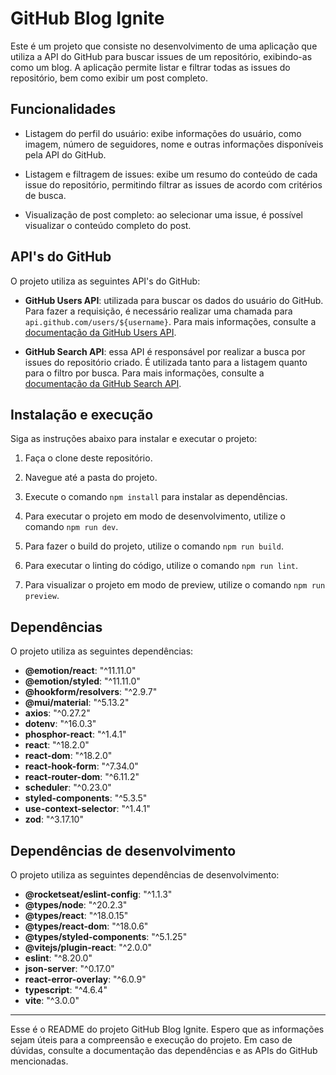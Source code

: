 # GitHub Blog Ignite

Este é um projeto que consiste no desenvolvimento de uma aplicação que utiliza a API do GitHub para buscar issues de um repositório, exibindo-as como um blog. A aplicação permite listar e filtrar todas as issues do repositório, bem como exibir um post completo.

## Funcionalidades

- Listagem do perfil do usuário: exibe informações do usuário, como imagem, número de seguidores, nome e outras informações disponíveis pela API do GitHub.

- Listagem e filtragem de issues: exibe um resumo do conteúdo de cada issue do repositório, permitindo filtrar as issues de acordo com critérios de busca.

- Visualização de post completo: ao selecionar uma issue, é possível visualizar o conteúdo completo do post.

## API's do GitHub

O projeto utiliza as seguintes API's do GitHub:

- **GitHub Users API**: utilizada para buscar os dados do usuário do GitHub. Para fazer a requisição, é necessário realizar uma chamada para `api.github.com/users/${username}`. Para mais informações, consulte a [documentação da GitHub Users API](https://docs.github.com/pt/rest/users/users#get-a-user).

- **GitHub Search API**: essa API é responsável por realizar a busca por issues do repositório criado. É utilizada tanto para a listagem quanto para o filtro por busca. Para mais informações, consulte a [documentação da GitHub Search API](https://docs.github.com/pt/rest/search).

## Instalação e execução

Siga as instruções abaixo para instalar e executar o projeto:

1. Faça o clone deste repositório.

2. Navegue até a pasta do projeto.

3. Execute o comando `npm install` para instalar as dependências.

4. Para executar o projeto em modo de desenvolvimento, utilize o comando `npm run dev`.

5. Para fazer o build do projeto, utilize o comando `npm run build`.

6. Para executar o linting do código, utilize o comando `npm run lint`.

7. Para visualizar o projeto em modo de preview, utilize o comando `npm run preview`.

## Dependências

O projeto utiliza as seguintes dependências:

- **@emotion/react**: "^11.11.0"
- **@emotion/styled**: "^11.11.0"
- **@hookform/resolvers**: "^2.9.7"
- **@mui/material**: "^5.13.2"
- **axios**: "^0.27.2"
- **dotenv**: "^16.0.3"
- **phosphor-react**: "^1.4.1"
- **react**: "^18.2.0"
- **react-dom**: "^18.2.0"
- **react-hook-form**: "^7.34.0"
- **react-router-dom**: "^6.11.2"
- **scheduler**: "^0.23.0"
- **styled-components**: "^5.3.5"
- **use-context-selector**: "^1.4.1"
- **zod**: "^3.17.10"

## Dependências de desenvolvimento

O projeto utiliza as seguintes dependências de desenvolvimento:

- **@rocketseat/eslint-config**: "^1.1.3"
- **@types/node**: "^20.2.3"
- **@types/react**: "^18.0.15"
- **@types/react-dom**: "^18.0.6"
- **@types/styled-components**: "^5.1.25"
- **@vitejs/plugin-react**: "^2.0.0"
- **eslint**: "^8.20.0"
- **json-server**: "^0.17.0"
- **react-error-overlay**: "^6.0.9"
- **typescript**: "^4.6.4"
- **vite**: "^3.0.0"

---

Esse é o README do projeto GitHub Blog Ignite. Espero que as informações sejam úteis para a compreensão e execução do projeto. Em caso de dúvidas, consulte a documentação das dependências e as APIs do GitHub mencionadas.
